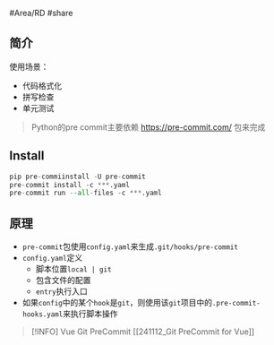 #Area/RD #share

## 简介


使用场景：
- 代码格式化
- 拼写检查
- 单元测试

> Python的pre commit主要依赖 https://pre-commit.com/ 包来完成

## Install

```python
pip pre-commiinstall -U pre-commit
pre-commit install -c ***.yaml
pre-commit run --all-files -c ***.yaml
```

## 原理

- `pre-commit`包使用`config.yaml`来生成`.git/hooks/pre-commit`
- `config.yaml`定义
	- 脚本位置`local | git`
	- 包含文件的配置
	- `entry`执行入口
- 如果`config`中的某个`hook`是`git`，则使用该`git`项目中的`.pre-commit-hooks.yaml`来执行脚本操作


> [!INFO] Vue Git PreCommit 
> [[241112_Git PreCommit for Vue]]

